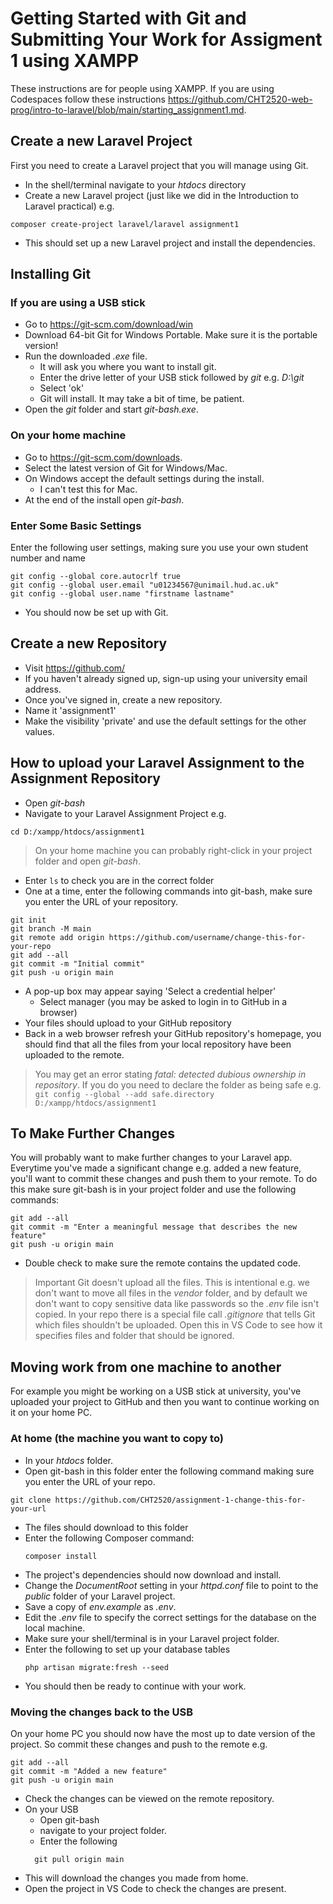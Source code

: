 # Getting Started with Git and Submitting Your Work for Assigment 1 using XAMPP

These instructions are for people using XAMPP. If you are using Codespaces follow these instructions https://github.com/CHT2520-web-prog/intro-to-laravel/blob/main/starting_assignment1.md.

## Create a new Laravel Project
First you need to create a Laravel project that you will manage using Git.
- In the shell/terminal navigate to your _htdocs_ directory
- Create a new Laravel project (just like we did in the Introduction to Laravel practical) e.g.
```
composer create-project laravel/laravel assignment1
```
- This should set up a new Laravel project and install the dependencies.

## Installing Git

### If you are using a USB stick

- Go to https://git-scm.com/download/win
- Download 64-bit Git for Windows Portable. Make sure it is the portable version!
- Run the downloaded _.exe_ file.
  - It will ask you where you want to install git.
  - Enter the drive letter of your USB stick followed by _git_ e.g. _D:\git_
  - Select 'ok'
  - Git will install. It may take a bit of time, be patient.
- Open the _git_ folder and start _git-bash.exe_.

### On your home machine

- Go to https://git-scm.com/downloads.
- Select the latest version of Git for Windows/Mac.
- On Windows accept the default settings during the install.
  - I can't test this for Mac.
- At the end of the install open _git-bash_.

### Enter Some Basic Settings

Enter the following user settings, making sure you use your own student number and name

```
git config --global core.autocrlf true
git config --global user.email "u01234567@unimail.hud.ac.uk"
git config --global user.name "firstname lastname"
```

- You should now be set up with Git.

## Create a new Repository
- Visit https://github.com/
- If you haven't already signed up, sign-up using your university email address.
- Once you've signed in, create a new repository.
- Name it 'assignment1'
- Make the visibility 'private' and use the default settings for the other values.  

## How to upload your Laravel Assignment to the Assignment Repository

- Open _git-bash_
- Navigate to your Laravel Assignment Project e.g.

```
cd D:/xampp/htdocs/assignment1
```

> On your home machine you can probably right-click in your project folder and open _git-bash_.

- Enter `ls` to check you are in the correct folder
- One at a time, enter the following commands into git-bash, make sure you enter the URL of your repository.

```
git init
git branch -M main
git remote add origin https://github.com/username/change-this-for-your-repo
git add --all
git commit -m "Initial commit"
git push -u origin main
```

- A pop-up box may appear saying 'Select a credential helper'
  - Select manager (you may be asked to login in to GitHub in a browser)
- Your files should upload to your GitHub repository
- Back in a web browser refresh your GitHub repository's homepage, you should find that all the files from your local repository have been uploaded to the remote.

> You may get an error stating _fatal: detected dubious ownership in repository_. If you do you need to declare the folder as being safe e.g.
> `git config --global --add safe.directory D:/xampp/htdocs/assignment1`

## To Make Further Changes

You will probably want to make further changes to your Laravel app.
Everytime you've made a significant change e.g. added a new feature, you'll want to commit these changes and push them to your remote. To do this make sure git-bash is in your project folder and use the following commands:

```
git add --all
git commit -m "Enter a meaningful message that describes the new feature"
git push -u origin main
```

- Double check to make sure the remote contains the updated code.

> Important
> Git doesn't upload all the files. This is intentional e.g. we don't want to move all files in the _vendor_ folder, and by default we don't want to copy sensitive data like passwords so the _.env_ file isn't copied. In your repo there is a special file call _.gitignore_ that tells Git which files shouldn't be uploaded. Open this in VS Code to see how it specifies files and folder that should be ignored.

## Moving work from one machine to another
For example you might be working on a USB stick at university, you've uploaded your project to GitHub and then you want to continue working on it on your home PC.

### At home (the machine you want to copy to)
- In your _htdocs_ folder.
- Open git-bash in this folder enter the following command making sure you enter the URL of your repo.

```
git clone https://github.com/CHT2520/assignment-1-change-this-for-your-url
```

- The files should download to this folder
- Enter the following Composer command:
  ```
  composer install
  ```
- The project's dependencies should now download and install.
- Change the _DocumentRoot_ setting in your _httpd.conf_ file to point to the _public_ folder of your Laravel project.
- Save a copy of _env.example_ as _.env_.
- Edit the _.env_ file to specify the correct settings for the database on the local machine.
- Make sure your shell/terminal is in your Laravel project folder.
- Enter the following to set up your database tables
  ```
  php artisan migrate:fresh --seed
  ```
- You should then be ready to continue with your work.

### Moving the changes back to the USB

On your home PC you should now have the most up to date version of the project. So commit these changes and push to the remote e.g.

```
git add --all
git commit -m "Added a new feature"
git push -u origin main
```

- Check the changes can be viewed on the remote repository.
- On your USB
  - Open git-bash
  - navigate to your project folder.
  - Enter the following
  ```
    git pull origin main
  ```
- This will download the changes you made from home.
- Open the project in VS Code to check the changes are present.
